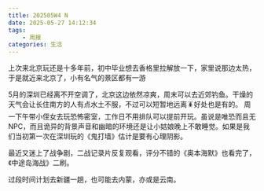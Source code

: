 ```yaml
---
title: 202505W4 N
date: 2025-05-27 14:12:34
tags:
    - 周报
categories: 生活
---
```

上次来北京玩还是十多年前，初中毕业想去香格里拉解放一下，家里说那边太热，于是就近来北京了，小有名气的景区都有一游

5月的深圳已经离不开空调了，北京这边依然凉爽，周末可以去近郊钓鱼。干燥的天气会让长住南方的人有点水土不服，不过可以短暂地远离🪳好处也是有的。
周一下午带小侄女去玩恐怖密室，工作日不用排队可以提前开玩。虽说是唯恐而且无NPC，而且诡异的背景声音和幽暗的环境还是让小姑娘晚上不敢睡觉。如果是我们当初第一次在深圳玩的《鬼打墙》估计是要有心理阴影。

最近又迷上了战争剧，二战记录片反复观看，评分不错的《奥本海默》也看完了，《中途岛海战》二刷。

过段时间计划去新疆一趟，也可能去内蒙，亦或是云南。